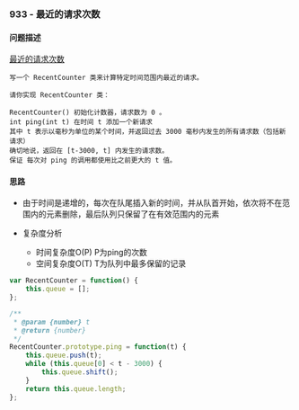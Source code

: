 ### 933 - 最近的请求次数

#### 问题描述

[最近的请求次数](https://leetcode-cn.com/problems/number-of-recent-calls)

```textile
写一个 RecentCounter 类来计算特定时间范围内最近的请求。

请你实现 RecentCounter 类：

RecentCounter() 初始化计数器，请求数为 0 。
int ping(int t) 在时间 t 添加一个新请求
其中 t 表示以毫秒为单位的某个时间，并返回过去 3000 毫秒内发生的所有请求数（包括新请求）
确切地说，返回在 [t-3000, t] 内发生的请求数。
保证 每次对 ping 的调用都使用比之前更大的 t 值。
```

#### 思路

- 由于时间是递增的，每次在队尾插入新的时间，并从队首开始，依次将不在范围内的元素删除，最后队列只保留了在有效范围内的元素

- 复杂度分析
  
  - 时间复杂度O(P) P为ping的次数 
  - 空间复杂度O(T) T为队列中最多保留的记录

```js
var RecentCounter = function() {
    this.queue = [];
};

/** 
 * @param {number} t
 * @return {number}
 */
RecentCounter.prototype.ping = function(t) {
    this.queue.push(t);
    while (this.queue[0] < t - 3000) {
        this.queue.shift();
    }
    return this.queue.length;
};
```
